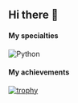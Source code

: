 ## Hi there 👋
#### My specialties
![Python](https://img.shields.io/badge/python-3670A0?style=for-the-badge&logo=python&logoColor=ffdd54)

#### My achievements
[![trophy](https://github-profile-trophy.vercel.app/?username=ryo-ma)](https://github.com/ryo-ma/github-profile-trophy)


<!--
**Anton1618/Anton1618** is a ✨ _special_ ✨ repository because its `README.md` (this file) appears on your GitHub profile.

Here are some ideas to get you started:

- 🔭 I’m currently working on ...
- 🌱 I’m currently learning ...
- 👯 I’m looking to collaborate on ...
- 🤔 I’m looking for help with ...
- 💬 Ask me about ...
- 📫 How to reach me: ...
- 😄 Pronouns: ...
- ⚡ Fun fact: ...
-->
